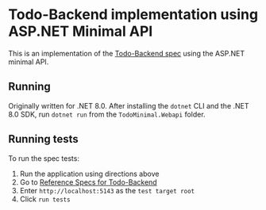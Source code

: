 # Todo-Backend implementation using ASP.NET Minimal API 

This is an implementation of the [Todo-Backend spec](https://www.todobackend.com/) using the ASP.NET minimal API.

## Running
Originally written for .NET 8.0. After installing the `dotnet` CLI and the .NET 8.0 SDK, run `dotnet run` from the `TodoMinimal.Webapi` folder.

## Running tests
To run the spec tests:
1. Run the application using directions above
2. Go to [Reference Specs for Todo-Backend](https://www.todobackend.com/specs/)
3. Enter `http://localhost:5143` as the `test target root`
4. Click `run tests`